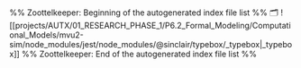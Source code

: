 %% Zoottelkeeper: Beginning of the autogenerated index file list  %%
🗂️ ![[projects/AUTX/01_RESEARCH_PHASE_1/P6.2_Formal_Modeling/Computational_Models/mvu2-sim/node_modules/jest/node_modules/@sinclair/typebox/_typebox|_typebox]]
%% Zoottelkeeper: End of the autogenerated index file list  %%
